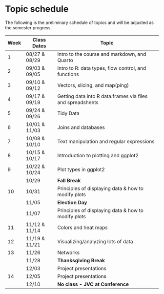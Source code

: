 
# Topic schedule

The following is the preliminary schedule of topics and will be adjusted
as the semester progress.

| Week | Class Dates   | Topic                                                      |
|------|---------------|------------------------------------------------------------|
| 1    | 08/27 & 08/29 | Intro to the course and markdown, and Quarto               |
| 2    | 09/03 & 09/05 | Intro to R: data types, flow control, and functions        |
| 3    | 09/10 & 09/12 | Vectors, slicing, and map(ping)                            |
| 4    | 09/17 & 09/19 | Getting data into R data.frames via files and spreadsheets |
| 5    | 09/24 & 09/26 | Tidy Data                                                  |
| 6    | 10/01 & 11/03 | Joins and databases                                        |
| 7    | 10/08 & 10/10 | Text manipulation and regular expressions                  |
| 8    | 10/15 & 10/17 | Introduction to plotting and ggplot2                       |
| 9    | 10/22 & 10/24 | Plot types in ggplot2                                      |
|      | 10/29         | **Fall Break**                                             |
| 10   | 10/31         | Principles of displaying data & how to modify plots        |
|      | 11/05         | **Election Day**                                           |
|      | 11/07         | Principles of displaying data & how to modify plots        |
| 11   | 11/12 & 11/14 | Colors and heat maps                                       |
| 12   | 11/19 & 11/21 | Visualizing/analyzing lots of data                         |
| 13   | 11/26         | Networks                                                   |
|      | 11/28         | **Thanksgiving Break**                                     |
|      | 12/03         | Project presentations                                      |
| 14   | 12/05         | Project presentations                                      |
|      | 12/10         | **No class - JVC at Conference**                           |

